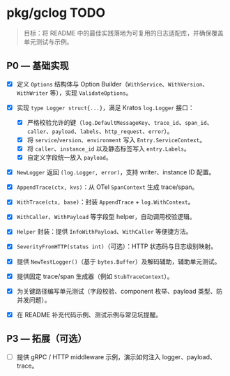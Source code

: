 # pkg/gclog TODO

> 目标：将 README 中的最佳实践落地为可复用的日志适配库，并确保覆盖单元测试与示例。

## P0 — 基础实现
- [x] 定义 `Options` 结构体与 Option Builder（`WithService`、`WithVersion`、`WithWriter` 等），实现 `ValidateOptions`。
- [x] 实现 `type Logger struct{...}`，满足 Kratos `log.Logger` 接口：
  - [x] 严格校验允许的键（`log.DefaultMessageKey`、`trace_id`、`span_id`、`caller`、`payload`、`labels`、`http_request`、`error`）。
  - [x] 将 `service`/`version`、`environment` 写入 `Entry.ServiceContext`。
  - [x] 将 `caller`、`instance_id` 以及静态标签写入 `entry.Labels`。
  - [x] 自定义字段统一放入 `payload`。
- [x] `NewLogger` 返回 `(log.Logger, error)`，支持 writer、instance ID 配置。

- [x] `AppendTrace(ctx, kvs)`：从 OTel `SpanContext` 生成 trace/span。
- [x] `WithTrace(ctx, base)`：封装 `AppendTrace` + `log.WithContext`。
- [x] `WithCaller`、`WithPayload` 等字段型 helper，自动调用校验逻辑。
- [x] `Helper` 封装：提供 `InfoWithPayload`、`WithCaller` 等便捷方法。
- [x] `SeverityFromHTTP(status int)`（可选）：HTTP 状态码与日志级别映射。

- [x] 提供 `NewTestLogger()`（基于 `bytes.Buffer`）及解码辅助，辅助单元测试。
- [x] 提供固定 trace/span 生成器（例如 `StubTraceContext`）。
- [x] 为关键路径编写单元测试（字段校验、component 枚举、payload 类型、防并发问题）。
- [x] 在 README 补充代码示例、测试示例与常见坑提醒。

## P3 — 拓展（可选）
- [ ] 提供 gRPC / HTTP middleware 示例，演示如何注入 logger、payload、trace。
